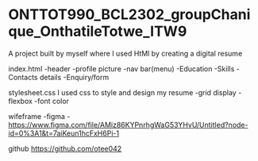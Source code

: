 # ONTTOT990_BCL2302_groupChanique_OnthatileTotwe_ITW9
A project built by myself where I used HtMl by creating a digital resume

index.html
-header
-profile picture
-nav bar(menu)
-Education
-Skills
-Contacts details
-Enquiry/form

stylesheet.css
I used css to style and design my resume
-grid display
-flexbox
-font color

wifeframe
-figma
-https://www.figma.com/file/AMiz86KYPnrhgWaG53YHvU/Untitled?node-id=0%3A1&t=7aiKeun1hcFxH6Pi-1 

github
https://github.com/otee042



